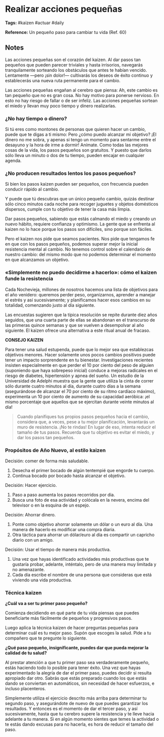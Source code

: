 # Realizar acciones pequeñas

**Tags:** #kaizen #actuar #daily

**Reference:** Un pequeño paso para cambiar tu vida (Ref. 60)

## Notes

Las acciones pequeñas son el corazón del kaizen. Al dar pasos tan pequeños que pueden parecer triviales y hasta irrisorios, navegarás tranquilamente sorteando los obstáculos que antes te habían vencido. Lentamente —pero ¡sin dolor!— cultivarás los deseos de éxito continuo y establecerás una nueva ruta permanente para el cambio.

Las acciones pequeñas engañan al cerebro que piensa: Ah, este cambio es tan pequeño que no es gran cosa. No hay motivo para ponerse nervioso. En esto no hay riesgo de fallar o de ser infeliz. Las acciones pequeñas sortean el miedo y llevan muy poco tiempo y dinero realizarlas.

### ¿No hay tiempo o dinero?

Si tú eres como montones de personas que quieren hacer un cambio, puede que te digas a ti mismo: Pero ¿cómo puedo alcanzar mi objetivo? ¡El dinero no me sobra, y apenas si tengo un momento para sentarme entre el desayuno y la hora de irme a dormir! Anímate. Como todas las mejores cosas de la vida, los pasos pequeños son gratuitos. Y puesto que darlos sólo lleva un minuto o dos de tu tiempo, pueden encajar en cualquier agenda.

### ¿No producen resultados lentos los pasos pequeños?

Si bien los pasos kaizen pueden ser pequeños, con frecuencia pueden conducir rápido al cambio.

Y puede que tú descubras que un único pequeño cambio, quizás destinar sólo cinco minutos cada noche para recoger juguetes y objetos domésticos dispersos, cumple con tu objetivo de tener la casa más limpia.

Dar pasos pequeños, sabiendo que estás calmando el miedo y creando un nuevo hábito, requiere confianza y optimismo. La gente que se enfrenta al kaizen no lo hace porque los pasos son difíciles, sino porque son fáciles.

Pero el kaizen nos pide que seamos pacientes. Nos pide que tengamos fe en que con los pasos pequeños, podemos superar mejor la inicial resistencia mental al cambio. No tenemos control sobre el calendario de nuestro cambio: del mismo modo que no podemos determinar el momento en que alcanzamos un objetivo.

### «Simplemente no puedo decidirme a hacerlo»: cómo el kaizen funde la resistencia

Cada Nochevieja, millones de nosotros hacemos una lista de objetivos para el año venidero: queremos perder peso, organizarnos, aprender a manejar el estrés y así sucesivamente; y planificamos hacer esos cambios en su totalidad, comenzando justo al día siguiente.

Las encuestas sugieren que la típica resolución se repite durante diez años seguidos, que una cuarta parte de ellas se abandonan en el transcurso de las primeras quince semanas y que se vuelven a desempolvar al año siguiente. El kaizen ofrece una alternativa a este ritual anual de fracaso.

**CONSEJO KAIZEN**

Para tener una salud estupenda, puede que lo mejor sea que establezcas objetivos menores. Hacer solamente unos pocos cambios positivos puede tener un impacto sorprendente en tu bienestar. Investigaciones recientes insisten especialmente en que perder el 10 por ciento del peso de alguien (suponiendo que haya sobrepeso inicial) conduce a mejoras radicales en el riesgo de diabetes, hipertensión y apnea del sueño. Un estudio de la Universidad de Adelphi muestra que la gente que utiliza la cinta de correr sólo durante cuatro minutos al día, durante cuatro días a la semana (asegurándose de alcanzar el 70 por ciento de su ritmo cardíaco máximo), experimenta un 10 por ciento de aumento de su capacidad aeróbica: ¡el mismo porcentaje que aquellos que se ejercitan durante veinte minutos al día!

> Cuando planifiques tus propios pasos pequeños hacia el cambio, considera que, a veces, pese a tu mejor planificación, levantarás un muro de resistencia. ¡No te rindas! En lugar de eso, intenta reducir el tamaño de tus pasos. Recuerda que tu objetivo es evitar el miedo, y dar los pasos tan pequeños.

### Propósitos de Año Nuevo, al estilo kaizen

Decisión: comer de forma más saludable.

1. Desecha el primer bocado de algún tentempié que engorde tu cuerpo.
2. Continua bocado por bocado hasta alcanzar el objetivo.

Decisión: Hacer ejercicio.

1. Paso a paso aumenta los pasos recorridos por dia.
2. Busca una foto de esa actividad y colócala en la nevera, encima del televisor o en la esquina de un espejo.

Decisión: Ahorrar dinero.

1. Ponte como objetivo ahorrar solamente un dólar o un euro al día. Una manera de hacerlo es modificar una compra diaria.
2. Otra táctica para ahorrar un dólar/euro al día es compartir un capricho diario con un amigo.

Decisión: Usar el tiempo de manera más productiva.

1. Una vez que hayas identificado actividades más productivas que te gustaría probar, adelante, inténtalo, pero de una manera muy limitada y no amenazante.
2. Cada día escribe el nombre de una persona que consideras que está viviendo una vida productiva.

### Técnica kaizen

**¿Cuál va a ser tu primer paso pequeño?**

Comienza decidiendo en qué parte de tu vida piensas que puedes beneficiarte más fácilmente de pequeños y progresivos pasos.

Luego aplica la técnica kaizen de hacer preguntas pequeñas para determinar cuál es tu mejor paso. Supón que escoges la salud. Pide a tu compañero que te pregunte lo siguiente.

**¿Qué paso pequeño, insignificante, puedes dar que pueda mejorar la calidad de tu salud?**

Al prestar atención a que tu primer paso sea verdaderamente pequeño, estás haciendo todo lo posible para tener éxito. Una vez que hayas experimentado la alegría de dar el primer paso, puedes decidir si resulta apropiado dar otro. Sabrás que estás preparado cuando los que estás dando se conviertan en automáticos, sin necesidad de hacer esfuerzos, e incluso placenteros.

Simplemente utiliza el ejercicio descrito más arriba para determinar tu segundo paso, y asegurándote de nuevo de que puedes garantizar los resultados. Y entonces es el momento de dar el tercer paso, y así sucesivamente, hasta que tu cerebro supere la resistencia y te lleve hacia adelante a tu manera. Si en algún momento sientes que temes la actividad o te estás dando excusas para no hacerla, es hora de reducir el tamaño del paso.

